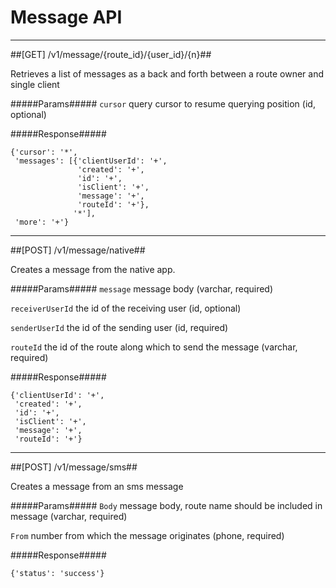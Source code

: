 # Message API 

------------
##[GET] /v1/message/{route_id}/{user_id}/{n}##

Retrieves a list of messages as a back and forth between a route owner and single client

#####Params#####
`cursor` query cursor to resume querying position (id, optional)

#####Response#####

~~~~
{'cursor': '*',
 'messages': [{'clientUserId': '+',
               'created': '+',
               'id': '+',
               'isClient': '+',
               'message': '+',
               'routeId': '+'},
              '*'],
 'more': '+'}
~~~~

------------
##[POST] /v1/message/native##

Creates a message from the native app.

#####Params#####
`message` message body (varchar, required)

`receiverUserId` the id of the receiving user (id, optional)

`senderUserId` the id of the sending user (id, required)

`routeId` the id of the route along which to send the message (varchar, required)

#####Response#####

~~~~
{'clientUserId': '+',
 'created': '+',
 'id': '+',
 'isClient': '+',
 'message': '+',
 'routeId': '+'}
~~~~

------------
##[POST] /v1/message/sms##

Creates a message from an sms message

#####Params#####
`Body` message body, route name should be included in message (varchar, required)

`From` number from which the message originates (phone, required)

#####Response#####

~~~~
{'status': 'success'}
~~~~

